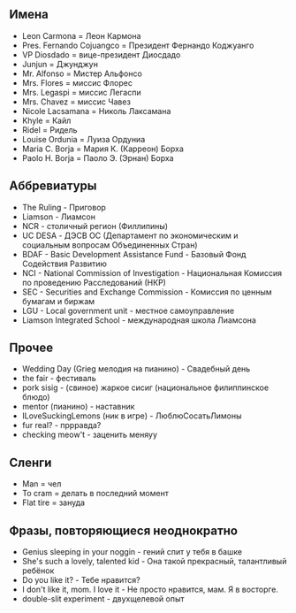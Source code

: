 ## Имена
- Leon Carmona = Леон Кармона
- Pres. Fernando Cojuangco = Президент Фернандо Коджуанго
- VP Diosdado = вице-президент Диосдадо
- Junjun = Джунджун
- Mr. Alfonso = Мистер Альфонсо
- Mrs. Flores =  миссис Флорес
- Mrs. Legaspi = миссис Легаспи
- Mrs. Chavez = миссис Чавез
- Nicole Lacsamana = Николь Лаксамана
- Khyle = Кайл
- Ridel = Ридель
- Louise Ordunia = Луиза Ордуниа
- Maria C. Borja = Мария К. (Карреон) Борха
- Paolo H. Borja = Паоло Э. (Эрнан) Борха

## Аббревиатуры
- The Ruling - Приговор
- Liamson - Лиамсон
- NCR - столичный регион (Филлипины)
- UC DESA - ДЭСВ ОС (Департамент по экономическим и социальным вопросам Объединенных Стран)
- BDAF - Basic Development Assistance Fund - Базовый Фонд Содействия Развитию
- NCI - National Commission of Investigation - Национальная Комиссия по проведению Расследований (НКР)
- SEC - Securities and Exchange Commission - Комиссия по ценным бумагам и биржам
- LGU - Local government unit - местное самоуправление
- Liamson Integrated School - международная школа Лиамсона

## Прочее
- Wedding Day (Grieg мелодия на пианино) - Свадебный день
- the fair - фестиваль
- pork sisig - (свиное) жаркое сисиг (национальное филиппинское блюдо)
- mentor (пианино) - наставник
- ILoveSuckingLemons (ник в игре) - ЛюблюСосатьЛимоны
- fur real? - пррравда?
- checking meow't - заценить меняуу

## Сленги
- Man = чел
- To cram = делать в последний момент
- Flat tire = зануда

## Фразы, повторяющиеся неоднократно
- Genius sleeping in your noggin - гений спит у тебя в башке
- She's such a lovely, talented kid - Она такой прекрасный, талантливый ребёнок
- Do you like it? - Тебе нравится?
- I don't like it, mom. I love it - Не просто нравится, мам. Я в восторге.
- double-slit experiment - двухщелевой опыт
